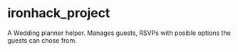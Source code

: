 # ironhack_project
A Wedding planner helper. Manages guests, RSVPs with posible options the guests can chose from. 
